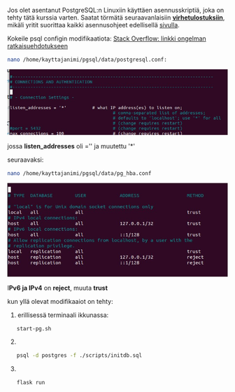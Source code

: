 Jos olet asentanut PostgreSQL:n Linuxiin käyttäen asennusskriptiä, joka on tehty tätä kurssia varten.
Saatat törmätä seuraavanlaisiin [**virhetulostuksiin**](./virheilmoitukset.md), mikäli yritit suorittaa kaikki asennusohjeet edellisellä [sivulla](./asennusohje.md).

Kokeile psql configin modifikaatiota:
[Stack Overflow: linkki ongelman ratkaisuehdotukseen](https://stackoverflow.com/a/50919900)
<br>

```bash
nano /home/kayttajanimi/pgsql/data/postgresql.conf:
```

![](./kayttoohje_kuvat/photo_2024-10-09_12-12-30.jpg)

jossa **listen_addresses** oli ='' ja muutettu '\*'

seuraavaksi:

```bash
nano /home/kayttajanimi/pgsql/data/pg_hba.conf
```

![](./kayttoohje_kuvat/photo_2024-10-09_12-12-53.jpg)

I**Pv6 ja IPv4** on **reject**, muuta **trust**

kun yllä olevat modifikaaiot on tehty:

1.  erillisessä terminaali ikkunassa:

```bash
   start-pg.sh
```

2.

```bash
   psql -d postgres -f ./scripts/initdb.sql
```

3.

```bash
   flask run
```

